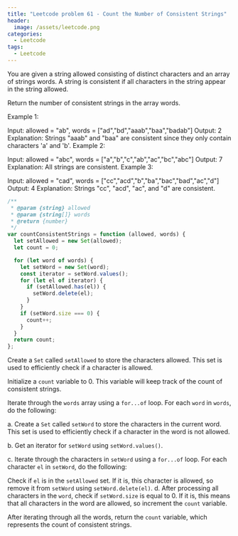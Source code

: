 ```yaml
---
title: "Leetcode problem 61 - Count the Number of Consistent Strings"
header:
  image: /assets/leetcode.png
categories:
  - Leetcode
tags:
  - Leetcode
---
```


You are given a string allowed consisting of distinct characters and an array of strings words. A string is consistent if all characters in the string appear in the string allowed.

Return the number of consistent strings in the array words.

Example 1:

Input: allowed = "ab", words = ["ad","bd","aaab","baa","badab"]
Output: 2
Explanation: Strings "aaab" and "baa" are consistent since they only contain characters 'a' and 'b'.
Example 2:

Input: allowed = "abc", words = ["a","b","c","ab","ac","bc","abc"]
Output: 7
Explanation: All strings are consistent.
Example 3:

Input: allowed = "cad", words = ["cc","acd","b","ba","bac","bad","ac","d"]
Output: 4
Explanation: Strings "cc", "acd", "ac", and "d" are consistent.

```js
/**
 * @param {string} allowed
 * @param {string[]} words
 * @return {number}
 */
var countConsistentStrings = function (allowed, words) {
  let setAllowed = new Set(allowed);
  let count = 0;

  for (let word of words) {
    let setWord = new Set(word);
    const iterator = setWord.values();
    for (let el of iterator) {
      if (setAllowed.has(el)) {
        setWord.delete(el);
      }
    }
    if (setWord.size === 0) {
      count++;
    }
  }
  return count;
};
```

Create a `Set` called `setAllowed` to store the characters allowed. This set is used to efficiently check if a character is allowed.

Initialize a `count` variable to 0. This variable will keep track of the count of consistent strings.

Iterate through the `words` array using a `for...of` loop. For each `word` in `words`, do the following:

a. Create a `Set` called `setWord` to store the characters in the current word. This set is used to efficiently check if a character in the word is not allowed.

b. Get an iterator for `setWord` using `setWord.values()`.

c. Iterate through the characters in `setWord` using a `for...of` loop. For each character `el` in `setWord`, do the following:

Check if `el` is in the `setAllowed` set. If it is, this character is allowed, so remove it from `setWord` using `setWord.delete(el)`.
d. After processing all characters in the `word`, check if `setWord.size` is equal to 0. If it is, this means that all characters in the word are allowed, so increment the `count` variable.

After iterating through all the words, return the `count` variable, which represents the count of consistent strings.
